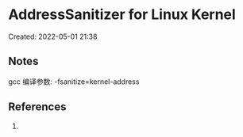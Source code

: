# AddressSanitizer for Linux Kernel

Created: 2022-05-01 21:38

## Notes

gcc 编译参数:
-fsanitize=kernel-address

## References

1.

